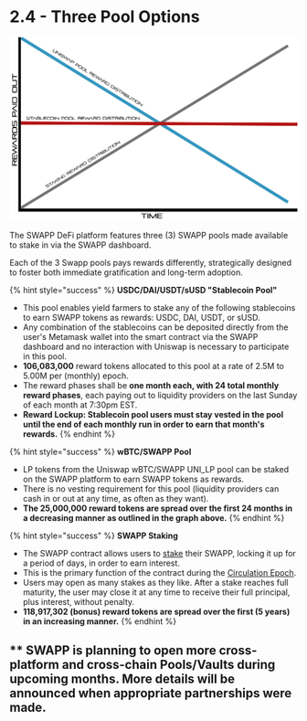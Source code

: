 # 2.4 - Three Pool Options

![](../.gitbook/assets/swapp-staking-reward-distribution-model-for-each-of-the-3-pools.jpg)

The SWAPP DeFi platform features three (3) SWAPP pools made available to stake in via the SWAPP dashboard.

Each of the 3 Swapp pools pays rewards differently, strategically designed to foster both immediate gratification and long-term adoption.

{% hint style="success" %}
**USDC/DAI/USDT/sUSD "Stablecoin Pool"**

* This pool enables yield farmers to stake any of the following stablecoins to earn SWAPP tokens as rewards: USDC, DAI, USDT, or sUSD.
* Any combination of the stablecoins can be deposited directly from the user's Metamask wallet into the smart contract via the SWAPP dashboard and no interaction with Uniswap is necessary to participate in this pool.
* **106,083,000** reward tokens allocated to this pool at a rate of 2.5M to 5.00M per (monthly) epoch.
* The reward phases shall be **one month each, with 24 total monthly reward phases**, each paying out to liquidity providers on the last Sunday of each month at 7:30pm EST.
* **Reward Lockup: Stablecoin pool users must stay vested in the pool until the end of each monthly run in order to earn that month's rewards.**
{% endhint %}

{% hint style="success" %}
**wBTC/SWAPP Pool**

* LP tokens from the Uniswap wBTC/SWAPP UNI\_LP pool can be staked on the SWAPP platform to earn SWAPP tokens as rewards.
* There is no vesting requirement for this pool (liquidity providers can cash in or out at any time, as often as they want).
* **The 25,000,000 reward tokens are spread over the first 24 months in a decreasing manner as outlined in the graph above.**
{% endhint %}

{% hint style="success" %}
**SWAPP Staking**

* The SWAPP contract allows users to [stake](circulation-epoch/staking/) their SWAPP, locking it up for a period of days, in order to earn interest.
* This is the primary function of the contract during the [Circulation Epoch](circulation-epoch/).
* Users may open as many stakes as they like. After a stake reaches full maturity, the user may close it at any time to receive their full principal, plus interest, without penalty.
* **118,917,302 (bonus) reward tokens are spread over the first (5 years) in an increasing manner.**&#x20;
{% endhint %}

## \*\* SWAPP is planning to open more cross-platform and cross-chain Pools/Vaults during upcoming months. More details will be announced when appropriate partnerships were made.
